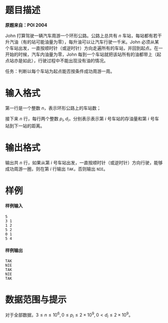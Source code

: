 
# 题目描述

**原题来自：POI 2004**

John 打算驾驶一辆汽车周游一个环形公路。公路上总共有 $n$ 车站，每站都有若干升汽油（有的站可能油量为零），每升油可以让汽车行驶一千米。John 必须从某个车站出发，一直按顺时针（或逆时针）方向走遍所有的车站，并回到起点。在一开始的时候，汽车内油量为零，John 每到一个车站就把该站所有的油都带上（起点站亦是如此），行驶过程中不能出现没有油的情况。

任务：判断以每个车站为起点能否按条件成功周游一周。


# 输入格式

第一行是一个整数 $n$，表示环形公路上的车站数；

接下来 $n$ 行，每行两个整数 $p_i,d_i$，分别表示表示第 $i$ 号车站的存油量和第 $i$ 号车站到下一站的距离。

# 输出格式

输出共 $n$ 行，如果从第 $i$ 号车站出发，一直按顺时针（或逆时针）方向行驶，能够成功周游一圈，则在第 $i$ 行输出 `TAK`，否则输出 `NIE`。

# 样例

#### 样例输入
```plain
5
3 1
1 2
5 2
0 1
5 4
```

#### 样例输出
```plain
TAK
NIE
TAK
NIE
TAK
```

# 数据范围与提示

对于全部数据，$3\le n\le 10^6,0\le p_i\le 2\times 10^9,0\lt d_i\le 2\times 10^9$。

